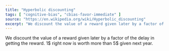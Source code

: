 ```yaml
---
title: "Hyperbolic discounting"
tags: [ "cognitive-bias", "cbias-favor-immediate" ]
source: "https://en.wikipedia.org/wiki/Hyperbolic_discounting"
excerpt: "We discount the value of a reward given later by a factor of the delay in getting the reward."
---
```


We discount the value of a reward given later by a factor of the delay in getting the reward. 1$ right now is worth more than 5$ given next year.
